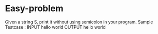 # Easy-problem
Given a string S, print it without using semicolon in your program.
Sample Testcase :
INPUT
hello world
OUTPUT
hello world
